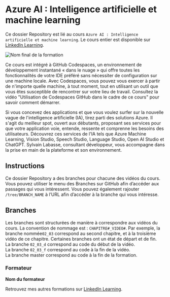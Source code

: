 # Azure AI : Intelligence artificielle et machine learning

Ce dossier Repository est lié au cours `Azure AI : Intelligence artificielle et machine learning`. Le cours entier est disponible sur [LinkedIn Learning][lil-course-url].

![Nom final de la formation][lil-thumbnail-url] 

Ce cours est intégré à GitHub Codespaces, un environnement de développement instantané « dans le nuage » qui offre toutes les fonctionnalités de votre IDE préféré sans nécessiter de configuration sur une machine locale. Avec Codespaces, vous pouvez vous exercer à partir de n'importe quelle machine, à tout moment, tout en utilisant un outil que vous êtes susceptible de rencontrer sur votre lieu de travail. Consultez la vidéo "Utilisation de Codespaces GitHub dans le cadre de ce cours" pour savoir comment démarrer.    

Si vous concevez des applications et que vous voulez surfer sur la nouvelle vague de l'intelligence artificielle (IA), tirez parti des solutions Azure. Il s'agit du meilleur spot, ouvert aux débutants, proposant ses services pour que votre application voie, entende, ressente et comprenne les besoins des utilisateurs. Découvrez ces services de l'IA tels que Azure Machine Learning, Vision Studio, Speech Studio, Language Studio, Open AI Studio et ChatGPT. Sylvain Labasse, consultant développeur, vous accompagne dans la prise en main de la plateforme et son environnement.

## Instructions

Ce dossier Repository a des branches pour chacune des vidéos du cours. Vous pouvez utiliser le menu des Branches sur GitHub afin d’accéder aux passages qui vous intéressent. Vous pouvez également rajouter `/tree/BRANCH_NAME` à l’URL afin d’accéder à la branche qui vous intéresse. 

## Branches

Les branches sont structurées de manière à correspondre aux vidéos du cours. La convention de nommage est : `CHAPITRE#_VIDEO#`. Par exemple, la branche nommée`02_03` correspond au second chapitre, et à la troisième vidéo de ce chapitre. Certaines branches ont un état de départ et de fin.  
La branche `02_03_d` correspond au code du début de la vidéo.  
La branche `02_03_f` correspond au code à la fin de la vidéo.  
La branche master correspond au code à la fin de la formation. 


### Formateur

**Nom du formateur** 

 Retrouvez mes autres formations sur [LinkedIn Learning][lil-URL-trainer].

[0]: # (Replace these placeholder URLs with actual course URLs)
[lil-course-url]: https://www.linkedin.com/learning/azure-ai-intelligence-artificielle-et-machine-learning-22830402/bienvenue-dans-azure-ai-intelligence-artificielle-et-machine-learning
[lil-thumbnail-url]: https://media.licdn.com/dms/image/D560DAQGaSGCVumc6jw/learning-public-crop_675_1200/0/1693482263386?e=2147483647&v=beta&t=XxEtpo52pKkFQmUVkRDYB1G7YOewPrv-0bLF2r0sowQ
[lil-URL-trainer]: https://www.linkedin.com/learning/instructors/sylvain-labasse

[1]: # (End of FR-Instruction ###############################################################################################)
